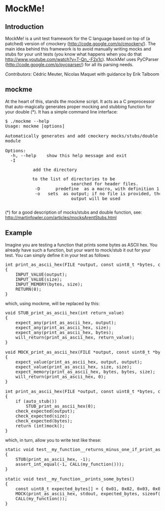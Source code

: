 MockMe! 
=======

Introduction
------------

MockMe! is a unit test framework for the C language based on top of (a patched)
version of cmockery (http://code.google.com/p/cmockery/). The main idea behind
this framework is to avoid manually writing mocks and stubs for your unit tests
(you know what happens when you do that http://www.youtube.com/watch?v=T-Qn_-F2x1c).
MockMe! uses PyCParser (http://code.google.com/p/pycparser/) for all its parsing
needs.

*Contributors*: Cédric Meuter, Nicolas Maquet with guidance by Erik Talboom

mockme
------

At the heart of this, stands the mockme script. It acts as a C preprocessor that
auto-magically generates proper mocking and stubbing function for your double (*).
It has a simple command line interface:

<pre>
$ ./mockme --help
Usage: mockme [options] <INFILE>

Automatically generates and add cmockery mocks/stubs/double functions to a C
module

Options:
  -h, --help    show this help message and exit
  -I <DIR>      add the directory <DIR> to the list of directories to be
                searched for header files.
  -D <NAME>     predefine <NAME> as a macro, with definition 1
  -o <OUTFILE>  sets <OUTFILE> as output; if no file is provided, the standard
                output will be used
</pre>

(*) for a good description of mocks/stubs and double function, see:
    http://martinfowler.com/articles/mocksArentStubs.html


Example
-------
Imagine you are testing a function that prints some bytes as ASCII hex. You already have
such a function, but your want to mock/stub it out for your test. You can simply define 
it in your test as follows:

<pre>
int print_as_ascii_hex(FILE *output, const uint8_t *bytes, const size_t size)
{
    INPUT_VALUE(output);
    INPUT_VALUE(size);
    INPUT_MEMORY(bytes, size);
    RETURN(0);
}
</pre>

which, using mockme, will be replaced by this:

<pre>
void STUB_print_as_ascii_hex(int return_value)
{
    expect_any(print_as_ascii_hex, output);
    expect_any(print_as_ascii_hex, size);
    expect_any(print_as_ascii_hex, bytes);
    will_return(print_as_ascii_hex, return_value);
}

void MOCK_print_as_ascii_hex(FILE *output, const uint8_t *bytes, const size_t size)
{
    expect_value(print_as_ascii_hex, output, output);
    expect_value(print_as_ascii_hex, size, size);
    expect_memory(print_as_ascii_hex, bytes, bytes, size);
    will_return(print_as_ascii_hex, 0);
}

int print_as_ascii_hex(FILE *output, const uint8_t *bytes, const size_t size)
{
    if (auto_stub())
        STUB_print_as_ascii_hex(0);
    check_expected(output);
    check_expected(size);
    check_expected(bytes);
    return (int)mock();
}
</pre>

which, in turn, allow you to write test like these:

<pre>
static void test__my_function__returns_minus_one_if_print_as_ascii_hex_fails() 
{
    STUB(print_as_ascii_hex, -1);
    assert_int_equal(-1, CALL(my_function()));
}

static void test__my_function__prints_some_bytes()
{    const uint8_t expected_bytes[] = { 0x01, 0x02, 0x03, 0x04, 0x05 };    MOCK(print_as_ascii_hex, stdout, expected_bytes, sizeof(expected_bytes));    CALL(my_function());}
</pre>


